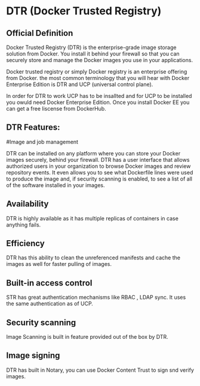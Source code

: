 # DTR (Docker Trusted Registry)

## Official Definition
Docker Trusted Registry (DTR) is the enterprise-grade image storage solution from Docker. You install it behind your firewall so that you can securely store and manage the Docker images you use in your applications.

Docker trusted registry or simply Docker registry is an enterprise offering from Docker. the most common terminology that you will hear 
with Docker Enterprise Edition is DTR and UCP (universal control plane).

In order for DTR to work UCP has to be insallted and for UCP to be installed you owuld need Docker Enterprise Edition. Once you install 
Docker EE you can get a free liscense from DockerHub.

## DTR Features:
#Image and job management

DTR can be installed on any platform where  you can store your Docker images securely, behind your firewall.
DTR has a user interface that allows authorized users in your organization to browse Docker images and review repository events. It even allows you to see what Dockerfile lines were used to produce the image and, if security scanning is enabled, to see a list of all of the software installed in your images.

## Availability
DTR is highly available as it has multiple replicas of containers in case anything fails.

## Efficiency
DTR has this ability to clean the unreferenced manifests and cache the images as well for faster pulling of images.

## Built-in access control
STR has great authentication mechanisms like RBAC , LDAP sync. It uses the same authentication as of UCP.

## Security scanning
Image Scanning is built in feature provided out of the box by DTR.

## Image signing
DTR has built in Notary, you can use Docker Content Trust to sign snd verify images.
